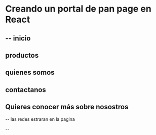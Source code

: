 # Creando un portal de pan page en React 
--
inicio
--
productos
--
quienes somos 
--
contactanos
--

## Quieres conocer más sobre nosostros

--
las redes estraran en la pagina 

--


